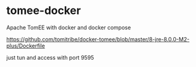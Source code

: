 # tomee-docker
Apache TomEE with docker and docker compose


https://github.com/tomitribe/docker-tomee/blob/master/8-jre-8.0.0-M2-plus/Dockerfile

just tun and access with port 9595
